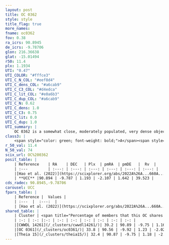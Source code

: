 ```yaml
---
layout: post
title: OC 0362
style: style
title_flag: true
more_names: 
fname: oc0362
fov: 0.38
ra_icrs: 90.8945
de_icrs: -9.78706
glon: 216.36638
glat: -15.01494
r50: 11.4
plx: 1.1934
UTI: "0.47"
UTI_COLOR: "#fffce3"
UTI_C_N_COL: "#eef8d4"
UTI_C_dens_COL: "#a6cab9"
UTI_C_C3_COL: "#d4edca"
UTI_C_lit_COL: "#e0a6b3"
UTI_C_dup_COL: "#a6cab9"
UTI_C_N: 0.62
UTI_C_dens: 1.0
UTI_C_C3: 0.75
UTI_C_lit: 0.0
UTI_C_dup: 1.0
UTI_summary: |
    OC 0362 is a somewhat close, moderately populated, very dense object of high C3 quality. It was recently reported in the literature.<br><br>This object shares a moderate percentage of members with at least one entry reported in the same catalogue.
class3: |
    <span style="color: green; font-weight: bold;">A</span><span style="color: #FFC300; font-weight: bold;">B</span>
r_50_val: 11.4
N_50_val: 74
scix_url: OC%200362
posit_table: |
    | Reference    | RA    | DEC   | Plx  | pmRA  | pmDE   |  Rv  |
    | :---         | :---: | :---: | :---: | :---: | :---: | :---: |
    |[Hao et al. (2022)](https://scixplorer.org/abs/2022A%26A...660A...4H) | 90.953 | -9.799 | 1.195 | -2.127 | 1.549 | 30.279 |
    | **UCC** |90.894 | -9.787 | 1.193 | -2.107 | 1.642 | 39.523 | 
cds_radec: 90.8945,-9.78706
carousel: UCC
fpars_table: |
    | Reference |  Values |
    | :---  |  :---:  |
    | [Hao et al. (2022)](https://scixplorer.org/abs/2022A%26A...660A...4H) | `AG=0.18, age=6.7, Z=0.02` |
shared_table: |
    | Cluster | <span title="Percentage of members that this OC shares with the ones listed">%</span>   | RA   | DEC   | Plx   | pmRA  | pmDE  | Rv | UTI |
    | :-: | :-: |:-: | :-: | :-: | :-: | :-: | :-: | :-: |
    |[CWWDL 14261](/_clusters/cwwdl14261/)| 39.2 | 90.89 | -9.75 | 1.16 | -2.05 | 1.62 | 44.56 |0.01 |
    |[OC 0361](/_clusters/oc0361/)| 33.8 | 90.56 | -9.92 | 1.23 | -2.02 | 1.77 | 18.13 |0.51 |
    |[Theia 15](/_clusters/theia15/)| 32.4 | 90.87 | -9.75 | 1.18 | -2.24 | 1.62 | 46.29 |0.02 |
---
```

